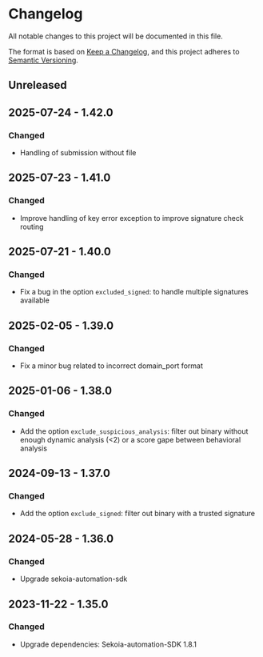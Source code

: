 # Changelog

All notable changes to this project will be documented in this file.

The format is based on [Keep a Changelog](https://keepachangelog.com/en/1.0.0/),
and this project adheres to [Semantic Versioning](https://semver.org/spec/v2.0.0.html).

## Unreleased

## 2025-07-24 - 1.42.0

### Changed

- Handling of submission without file

## 2025-07-23 - 1.41.0

### Changed

- Improve handling of key error exception to improve signature check routing

## 2025-07-21 - 1.40.0

### Changed

- Fix a bug in the option `excluded_signed`: to handle multiple signatures available

## 2025-02-05 - 1.39.0

### Changed

- Fix a minor bug related to incorrect domain_port format

## 2025-01-06 - 1.38.0

### Changed

- Add the option `exclude_suspicious_analysis`: filter out binary without enough dynamic analysis (<2) or a score gape between behavioral analysis

## 2024-09-13 - 1.37.0

### Changed

- Add the option `exclude_signed`: filter out binary with a trusted signature

## 2024-05-28 - 1.36.0

### Changed

- Upgrade sekoia-automation-sdk

## 2023-11-22 - 1.35.0

### Changed

- Upgrade dependencies: Sekoia-automation-SDK 1.8.1
